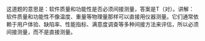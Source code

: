 这道题的意思是：软件质量和功能性是否必须间接测量，答案是T（对）。讲解：软件质量和功能性不像温度、重量等物理量那样可以直接用仪器测量。它们通常依赖于用户体验、缺陷率、性能指标、满意度调查等多种间接方法来评估，所以必须间接测量，而不是直接测量。